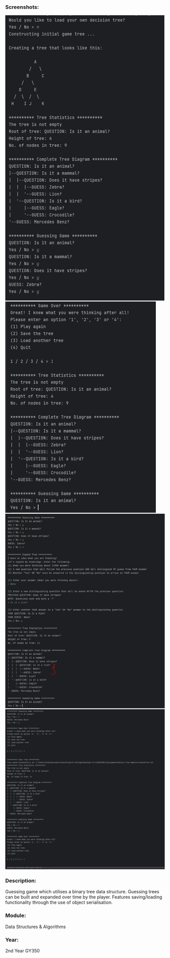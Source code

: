 ### Screenshots:
![Snippet of gameplay #1](../1-Screenshots/Binary-Tree-Game-1.png)
![Snippet of gameplay #2](../1-Screenshots/Binary-Tree-Game-2.png)
![Snippet of gameplay #3](../1-Screenshots/Binary-Tree-Game-3.png)
![Snippet of gameplay #4](../1-Screenshots/Binary-Tree-Game-4.png)

### Description: 
Guessing game which utilises a binary tree data structure. Guessing trees can be built and expanded over time by the player. Features saving/loading functionality through the use of object serialisation.

### Module: 
Data Structures & Algorithms

### Year: 
2nd Year GY350